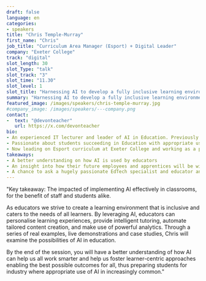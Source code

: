 ```yaml
---
draft: false
language: en
categories:
- speakers
title: "Chris Temple-Murray"
first_name: "Chris"
job_title: "Curriculum Area Manager (Esport) + Digital Leader"
company: "Exeter College"
track: "digital"
slot_length: 30
slot_Type: "talk"
slot_track: "3"
slot_time: "11.30"
slot_level: 1
slot_title: "Harnessing AI to develop a fully inclusive learning environment"
summary: "Harnessing AI to develop a fully inclusive learning environment"
featured_image: /images/speakers/chris-temple-murray.jpg
#company_image: /images/speakers/---company.png
contact:
-  text: "@devonteacher"
   url: https://x.com/devonteacher
bio:
- An experienced IT lecturer and leader of AI in Education. Previously spoken at Digifest (Jisc) in Birmingham to over 1,000 people in person and online discussing AI in Education. 
- Passionate about students succeeding in Education with appropriate use of the right tools. 
- Now leading on Esport curriculum at Exeter College and working as a project leader in Digital Strategy.
takeaways:
- A better understanding on how AI is used by educators
- An insight into how their future employees and apprentices will be willing and able to adopt new technologies
- A chance to ask a hugely passionate EdTech specialist and educator any questions about where AI is going and the impact it is having on all of us
---
```


"Key takeaway: The impacted of implementing AI effectively in classrooms, for the benefit of staff and students alike.

As educators we strive to create a learning environment that is inclusive and caters to the needs of all learners. By leveraging AI, educators can personalise learning experiences, provide intelligent tutoring, automate tailored content creation, and make use of powerful analytics. Through a series of real examples, live demonstrations and case studies, Chris will examine the possibilities of AI in education. 

By the end of the session, you will have a better understanding of how AI can help us all work smarter and help us foster learner-centric approaches enabling the best possible outcomes for all, thus preparing students for industry where appropriate use of AI in increasingly common."
